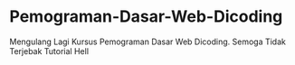 # Pemograman-Dasar-Web-Dicoding
Mengulang Lagi Kursus Pemograman Dasar Web Dicoding. Semoga Tidak Terjebak Tutorial Hell

